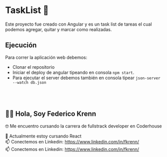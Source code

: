 # TaskList 📝

Este proyecto fue creado con Angular y es un task list de tareas el cual podemos agregar, quitar y marcar como realizadas.

## Ejecución

Para correr la aplicación web debemos:

- Clonar el repositorio
- Iniciar el deploy de angular tipeando en consola `npm start`.
- Para ejecutar el server debemos también en consola tipear `json-server --watch db.json`
<br></br><br></br>
## 🙋‍♂️ Hola, Soy Federico Krenn
:nerd_face: Me encuentro cursando la carrera de fullstrack developer en Coderhouse <br>

🌱 Actualmente estoy cursando React  
📫 Conectemos en Linkedin: https://www.linkedin.com/in/fkrenn/  
📫 Conectemos en Linkedin: https://www.linkedin.com/in/fkrenn/
